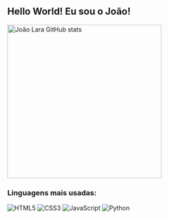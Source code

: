 ## Hello World!  Eu sou o João!

<!--- 
- 🔭 Trabalho com suporte técnico
- 🌱 Estudando Front-end e Design 
- 🎨 Ilustrador
- 😄 Pronouns: Ele/Dele
- 👾 Tecnologia e Arte 🖤
-->

<img src="https://github-readme-stats.vercel.app/api?username=JoaovLara&show_icons=true&theme=gruvbox" alt="João Lara GitHub stats" width="350">

### Linguagens mais usadas:

![HTML5](https://img.shields.io/badge/-HTML5-E34F26?logo=html5&logoColor=ffffff)
![CSS3](https://img.shields.io/badge/-CSS3-1572B6?logo=css3&logoColor=ffffff)
![JavaScript](https://img.shields.io/badge/-JavaScript-F7DF1E?logo=javascript&logoColor=000000)
![Python](https://img.shields.io/badge/-Python-3776AB?logo=python&logoColor=ffffff) 

